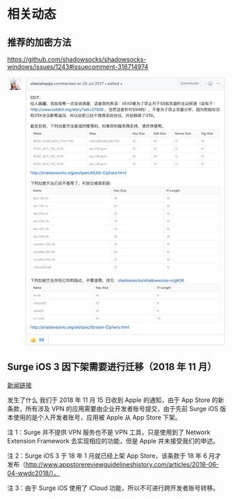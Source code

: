 # 相关动态

## 推荐的加密方法

https://github.com/shadowsocks/shadowsocks-windows/issues/1243#issuecomment-316714974

![](media/15448934645509.jpg)


## Surge iOS 3 因下架需要进行迁移（2018 年 11 月）

[新闻链接](https://nssurge.zendesk.com/hc/zh-cn/articles/360012200294-Surge-iOS-3-%E5%9B%A0%E4%B8%8B%E6%9E%B6%E9%9C%80%E8%A6%81%E8%BF%9B%E8%A1%8C%E8%BF%81%E7%A7%BB-2018-%E5%B9%B4-11-%E6%9C%88-)

发生了什么
我们于 2018 年 11 月 15 日收到 Apple 的通知，由于 App Store 的新条款，所有涉及 VPN 的应用需要由企业开发者账号提交，由于先前 Surge iOS 版本使用的是个人开发者账号，应用被 Apple 从 App Store 下架。

注 1：Surge 并不提供 VPN 服务也不是 VPN 工具，只是使用到了 Network Extension Framework 去实现相应的功能，但是 Apple 并未接受我们的申述。

注 2：Surge iOS 3 于 18 年 1 月就已经上架 App Store，该条款于 18 年 6 月才发布（http://www.appstorereviewguidelineshistory.com/articles/2018-06-04-wwdc2018/）。

注 3：由于 Surge iOS 使用了 iCloud 功能，所以不可进行跨开发者账号转移。

